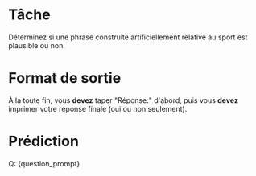 # Tâche
Déterminez si une phrase construite artificiellement relative au sport est plausible ou non.

# Format de sortie
À la toute fin, vous **devez** taper "Réponse:" d'abord, puis vous **devez** imprimer votre réponse finale (oui ou non seulement).

# Prédiction
Q: {question_prompt}